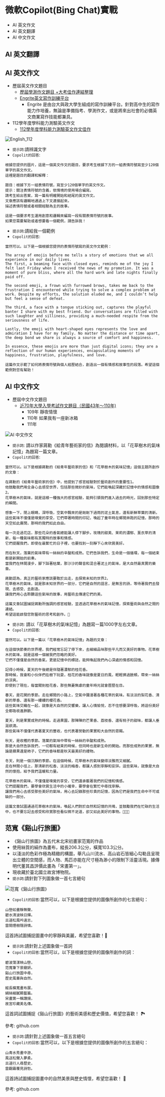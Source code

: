 # 微軟Copilot(Bing Chat)實戰
- AI 英文作文
- AI 英文翻譯
- AI 中文作文

## AI 英文翻譯

## AI 英文作文
- 歷屆英文作文題目
  - [歷屆學測作文題目 +大考佳作連結整理](https://happyfish.blog/exam-writing-all/)
  - [Engrite英文寫作訓練平台](https://sites.google.com/view/engrite)
    - Engrite 是由台大與政大學生組成的寫作訓練平台。針對高中生的寫作能力作培養，無論是準備指考、學測作文，或是將來出社會的必備英文商業寫作技能都兼具。
- 112學年度學科能力測驗英文作文
  - [112學年度學科能力測驗英文作文佳作](https://www.ceec.edu.tw/xmdoc/cont?xsmsid=0J071624926253508127&sid=0N089635234967309929) 

![English_112](English_112.png)

- `提示詞`:請辨識文字
- `Copolit的回答`:
```
根據您提供的圖片，這是一個英文作文的題目，要求考生根據下方的一組表情符號寫至少120個單字的英文作文。
這裡是題目的翻譯和解釋：

題目：根據下方一組表情符號，寫至少120個單字的英文作文。
提示：關注表情符號的含義，依情境的使用場合編寫。
請考生給出答案，寫一篇有明確開始和結尾的英文作文。
文章應該有邏輯地通過上下文連接起來。
描述表情符號或者相關經驗為主的故事。

這是一個要求考生運用創意和邏輯來編寫一段有關表情符號的故事。
如果您需要幫助或者想要看一個範例，請告訴我！
```
- `提示詞`:請給我一個範例
- `Copolit的回答`:
```
當然可以。以下是一個根據您提供的表情符號寫的英文作文範例：

The array of emojis before me tells a story of emotions that we all experience in our daily lives.
The first, a beaming face with closed eyes, reminds me of the joy I felt last Friday when I received the news of my promotion. It was a moment of pure bliss, where all the hard work and late nights finally paid off.

The second emoji, a frown with furrowed brows, takes me back to the frustration I encountered while trying to solve a complex problem at work. Despite my efforts, the solution eluded me, and I couldn’t help but feel a sense of defeat.

The third, a face with a tongue sticking out, captures the playful banter I share with my best friend. Our conversations are filled with such laughter and silliness, providing a much-needed respite from the seriousness of life.

Lastly, the emoji with heart-shaped eyes represents the love and admiration I have for my family. No matter the distance or time apart, the deep bond we share is always a source of comfort and happiness.

In essence, these emojis are more than just digital icons; they are a reflection of our human experiences, encapsulating moments of happiness, frustration, playfulness, and love.

這篇作文示範了如何將表情符號與個人經歷結合，創造出一個有情感和故事性的段落。希望這個範例對您有幫助！
```
## AI 中文作文
- 歷屆中文作文題目
  - [近70年大學入學考試作文題目（民國43年～110年)](https://www.dcard.tw/f/exam/p/235237803)
    - 109年    靜夜情懷
    - 110年    如果我有一座新冰箱
    - 111年

![AI 中文作文](Chinese_112.jpg)

- `提示詞`: 請以作家蔣勳《給青年藝術家的信》為閱讀材料，以「花草樹木的氣味記憶」為題寫一篇文章。
- `Copolit的回答`:
```
當然可以。以下是根據蔣勳的《給青年藝術家的信》和「花草樹木的氣味記憶」這個主題所創作的文章：

在蔣勳的《給青年藝術家的信》中，他提到了感官經驗對於藝術創作的重要性1。
他鼓勵我們用全身心去感受世界，包括那些微妙的氣味，它們能喚起深藏於記憶中的情感和圖像2。
花草樹木的氣味，就是這樣一種強大的感官經驗，能夠引領我們進入過去的時光，回到那些特定的瞬間。

想象一下，閉上眼睛，深呼吸，空氣中飄來的是剛剛下過雨的泥土氣息，還有新鮮草葉的清新。
這些氣味不僅僅是嗅覺的享受，它們帶著時間的印記，喚起了童年時在鄉間奔跑的記憶，那時的天空如此廣闊，那時的我們如此自由。

每一次走過花店，那些花朵的香氣總能讓人停下腳步。玫瑰的甜美、茉莉的濃郁、薰衣草的清新，每一種氣味都有其獨特的故事和情感。
它們提醒我們，即使在最繁忙的日子裡，也要找到一刻靜下心來欣賞美好。

而在秋天，落葉的氣味帶有一絲絲的辛酸和成熟。它們告訴我們，生命是一個循環，每一個結束都是新開始的前奏。
當我們在林間漫步，腳下踩著枯葉，那沙沙的聲音和混合著泥土的氣味，是大自然最真實的樂章。

蔣勳認為，真正的藝術家應該要敢於出走，去探索未知的世界2。
花草樹木的氣味，就是那未知世界的一部分，它們是自然的語言，是無言的詩，等待著我們去發現、去感受、去創造。
讓我們用心去聆聽這些氣味的故事，用藝術去傳達它們的美。

這篇文章試圖捕捉蔣勳所強調的感官經驗，並透過花草樹木的氣味記憶，探索藝術與自然之間的連結。
希望這能啟發您對藝術的思考和創作。🌿
```
- `提示詞`: 請以「花草樹木的氣味記憶」為題寫一篇1000字左右文章。
- `Copolit的回答`:
```
當然可以。以下是一篇以「花草樹木的氣味記憶」為題的文章：

在這個快節奏的世界裡，我們經常忘記了停下來，去細細品味那些平凡而又美好的事物。花草樹木的氣味，就是這樣一個被我們忽略的美好。
它們不僅僅是自然的香氣，更是記憶中的標誌，能夠喚起我們內心深處的情感和回憶。

記得小時候，夏天的午後總是伴隨著濃郁的桂花香。
那時候，我會和小伙伴們在樹下玩耍，桂花的香味就像是夏日的風，輕輕拂過臉頰，帶來一絲絲的涼爽。
即使到了現在，每當聞到桂花香，那些無憂無慮的童年時光就會歷歷在目。

春天，是花開的季節。走在鄉間的小路上，空氣中彌漫著各種花草的氣味。有淡淡的梨花香、清新的草香、還有那一縷縷的櫻花香。
這些氣味交織在一起，就像是大自然的交響樂，讓人心情愉悅，忍不住想要深呼吸，將這份美好全都吸收進肺腑。

夏天，則是果實成熟的時候。走過果園，那陣陣的芒果香、荔枝香、還有桃子的甜味，都讓人垂涎欲滴。
那些氣味不僅僅代表著夏天的豐收，也代表著勞動的果實和大自然的恩賜。

秋天，是收穫的季節。落葉的氣味中帶有一絲絲的辛酸和成熟。
那是大自然告訴我們，一切都有結束的時候，但同時也是新生命的開始。而那些成熟的果實，無論是蘋果還是柿子，它們的香味都是秋天最美好的禮物。

冬天，則是一個沉靜的季節。在這個時候，花草樹木的氣味變得淡雅而又細膩。
走在林間小徑上，那清新的松香、淡淡的梅香，都讓人感到寧靜和安詳。這些氣味，就像是大自然的懷抱，給予我們溫暖和力量。

花草樹木的氣味，不僅僅是嗅覺的享受，它們還承載著我們的記憶和情感。
它們提醒我們，要學會欣賞生活中的小確幸，要學會在繁忙中尋找寧靜。
讓我們用心去感受那些美好的氣味，用心去記錄那些珍貴的記憶，因為它們是我們生命中不可或缺的一部分。

這篇文章試圖通過花草樹木的氣味，喚起人們對於自然和記憶的共鳴，並鼓勵我們在忙碌的生活中，也不要忘記去感受和欣賞那些看似微不足道，卻又如此美好的事物。🌸🍂🌿
```

## 范寬《谿山行旅圖》
- 《谿山行旅圖》為五代末北宋初畫家范寬的作品
- 使用絲質的絹作為畫布，縱長206.3公分，橫寬103.3公分。
- 以淺淡的色彩作極為精緻的構圖，舉凡山川流水、高山岩石皆細心勾勒且呈現出立體的空間感，而人物、馬匹亦能在尺寸極為渺小的限制下活靈活現。據傳明代董其昌評價此畫為「宋畫第一」。
- 現收藏於臺北國立故宮博物院。
- `提示詞`:請針對下列圖象做一首七言絕句

![范寬《谿山行旅圖》](painting_1.jpg)
- `Copolit的回答`:當然可以，以下是根據您提供的圖像所創作的七言絕句：
```
山巒如畫靜無聲，
碧水清波映日輝。
古道松風吟遠志，
雲間煙樹隱詩情。
```
這首詩試圖捕捉圖畫中的寧靜與美麗，希望您喜歡！🍃

- `提示詞`:請針對上述圖象做一首詞
- `Copolit的回答`:當然可以，以下是根據您提供的圖像所創作的詞：
```
碧波蕩漾映山巒，
范寬筆下景緻妍。
谿山行旅圖中尋，
歷史風華與自然。

縱長橫寬畫布展，
絹絲細膩顯藝篇。
宋畫第一稱讚揚，
故宮珍藏美名傳。
```
這首詞試圖捕捉《谿山行旅圖》的藝術美感和歷史價值，希望您喜歡！ 🏞️

參考: github.com

- `提示詞`:請針對上述圖象做一首五言絕句
- `Copolit的回答`:當然可以，以下是根據您提供的圖像所創作的五言絕句：
```
山青水秀畫中游，
風送松聲入夢柔。
古道行人尋歷史，
雲翻霧覆見詩愁。
```
這首詩試圖捕捉圖畫中的自然美景與歷史情懷，希望您喜歡！ 🍃

參考: github.com
